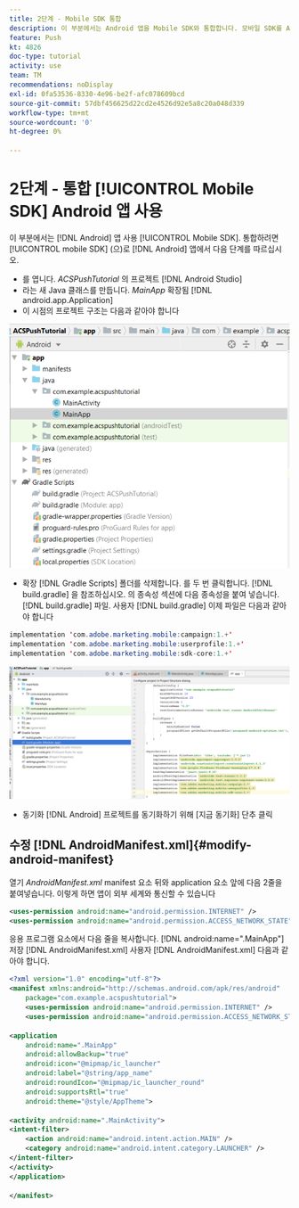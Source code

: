 ```yaml
---
title: 2단계 - Mobile SDK 통합
description: 이 부분에서는 Android 앱을 Mobile SDK와 통합합니다. 모바일 SDK를 Android 앱과 통합하려면
feature: Push
kt: 4826
doc-type: tutorial
activity: use
team: TM
recommendations: noDisplay
exl-id: 0fa53536-8330-4e96-be2f-afc078609bcd
source-git-commit: 57dbf456625d22cd2e4526d92e5a8c20a048d339
workflow-type: tm+mt
source-wordcount: '0'
ht-degree: 0%

---
```


# 2단계 - 통합 [!UICONTROL Mobile SDK] Android 앱 사용

이 부분에서는 [!DNL Android] 앱 사용 [!UICONTROL Mobile SDK]. 통합하려면 [!UICONTROL mobile SDK] (으)로 [!DNL Android] 앱에서 다음 단계를 따르십시오.

* 를 엽니다. *ACSPushTutorial* 의 프로젝트 [!DNL Android Studio]
* 라는 새 Java 클래스를 만듭니다. *MainApp* 확장됨 [!DNL android.app.Application]
* 이 시점의 프로젝트 구조는 다음과 같아야 합니다

![main-app](assets/android-main-app.PNG)

* 확장 [!DNL Gradle Scripts] 폴더를 삭제합니다. 를 두 번 클릭합니다. [!DNL build.gradle] 을 참조하십시오. 의 종속성 섹션에 다음 종속성을 붙여 넣습니다. [!DNL build.gradle] 파일. 사용자 [!DNL build.gradle] 이제 파일은 다음과 같아야 합니다

<!--
Removed `{.line-numbers}` below
-->

```java
implementation 'com.adobe.marketing.mobile:campaign:1.+'
implementation 'com.adobe.marketing.mobile:userprofile:1.+'
implementation 'com.adobe.marketing.mobile:sdk-core:1.+'
```

![모듈 그래들](assets/module-build-gradle.PNG)

* 동기화 [!DNL Android] 프로젝트를 동기화하기 위해 [지금 동기화] 단추 클릭

## 수정 [!DNL AndroidManifest.xml]{#modify-android-manifest}

열기 *AndroidManifest.xml* manifest 요소 뒤와 application 요소 앞에 다음 2줄을 붙여넣습니다. 이렇게 하면 앱이 외부 세계와 통신할 수 있습니다

<!--
Removed `{.line-numbers}` below
-->

```xml
<uses-permission android:name="android.permission.INTERNET" />
<uses-permission android:name="android.permission.ACCESS_NETWORK_STATE" />
```

응용 프로그램 요소에서 다음 줄을 복사합니다.
[!DNL android:name=".MainApp"]
저장 [!DNL AndroidManifest.xml]
사용자 [!DNL AndroidManifest.xml] 다음과 같아야 합니다.

<!--
Removed `{.line-numbers}` below
-->

```xml
<?xml version="1.0" encoding="utf-8"?>
<manifest xmlns:android="http://schemas.android.com/apk/res/android"
    package="com.example.acspushtutorial">
    <uses-permission android:name="android.permission.INTERNET" />
    <uses-permission android:name="android.permission.ACCESS_NETWORK_STATE" />

<application
    android:name=".MainApp"
    android:allowBackup="true"
    android:icon="@mipmap/ic_launcher"
    android:label="@string/app_name"
    android:roundIcon="@mipmap/ic_launcher_round"
    android:supportsRtl="true"
    android:theme="@style/AppTheme">

<activity android:name=".MainActivity">
<intent-filter>
    <action android:name="android.intent.action.MAIN" />
    <category android:name="android.intent.category.LAUNCHER" />
</intent-filter>
</activity>
</application>

</manifest>
```
